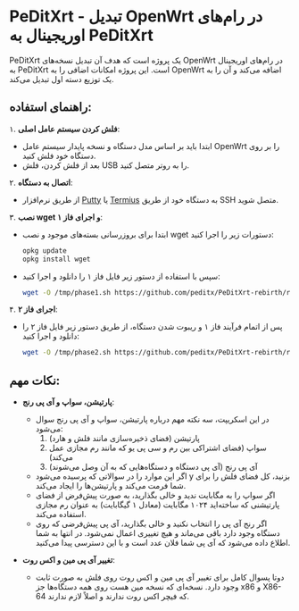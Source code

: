 # PeDitXrt - تبدیل OpenWrt در رام‌های اوریجینال به PeDitXrt

PeDitXrt یک پروژه است که هدف آن تبدیل نسخه‌های OpenWrt در رام‌های اوریجینال به PeDitXrt است. این پروژه امکانات اضافی را به OpenWrt اضافه می‌کند و آن را به یک توزیع دسته اول تبدیل می‌کند.

## راهنمای استفاده:

۱. **فلش کردن سیستم عامل اصلی**:
   - ابتدا باید بر اساس مدل دستگاه و نسخه پایدار سیستم عامل OpenWrt را بر روی دستگاه خود فلش کنید.
   - بعد از فلش کردن، فلش USB را به روتر متصل کنید.

۲. **اتصال به دستگاه**:
   - از طریق نرم‌افزار [Putty](https://www.putty.org/) یا [Termius](https://termius.com/) به دستگاه خود از طریق SSH متصل شوید.

۳. **نصب wget و اجرای فاز ۱**:
   - ابتدا برای بروزرسانی بسته‌های موجود و نصب wget دستورات زیر را اجرا کنید:
     ```bash
     opkg update
     opkg install wget
     ```
   - سپس با استفاده از دستور زیر فایل فاز ۱ را دانلود و اجرا کنید:
     ```bash
     wget -O /tmp/phase1.sh https://github.com/peditx/PeDitXrt-rebirth/raw/main/phase1.sh && sh /tmp/phase1.sh
     ```

۴. **اجرای فاز ۲**:
   - پس از اتمام فرآیند فاز ۱ و ریبوت شدن دستگاه، از طریق دستور زیر فایل فاز ۲ را دانلود و اجرا کنید:
     ```bash
     wget -O /tmp/phase2.sh https://github.com/peditx/PeDitXrt-rebirth/raw/main/phase2.sh && sh /tmp/phase2.sh
     ```

## نکات مهم:

- **پارتیشن، سواپ و آی پی رنج**:
  - در این اسکریپت، سه نکته مهم درباره پارتیشن، سواپ و آی پی رنج سوال می‌شود:
    1. پارتیشن (فضای ذخیره‌سازی مانند فلش و هارد)
    2. سواپ (فضای اشتراکی بین رم و سی پی یو که مانند رم مجازی عمل می‌کند)
    3. آی پی رنج (آی پی دستگاه و دستگاه‌هایی که به آن وصل می‌شوند)
  - اگر این موارد را در سوالاتی که پرسیده می‌شود y بزنید، کل فضای فلش را برای شما فرمت می‌کند و پارتیشن‌ها را ایجاد می‌کند.
  - اگر سواپ را به مگابایت ندید و خالی بگذارید، به صورت پیش‌فرض از فضای پارتیشنی که ساخته‌اید ۱۰۲۴ مگابایت (معادل ۱ گیگابایت) به عنوان رم مجازی استفاده می‌کند.
  - اگر رنج آی پی را انتخاب نکنید و خالی بگذارید، آی پی پیش‌فرضی که روی دستگاه وجود دارد باقی می‌ماند و هیچ تغییری اعمال نمی‌شود. در انتها به شما اطلاع داده می‌شود که آی پی شما فلان عدد است و با این دسترسی پیدا می‌کنید.

- **تغییر آی پی مین و اکس روت**:
  - دوتا پسوال کامل برای تغییر آی پی مین و اکس روت روی فلش به صورت ثابت وجود دارد. نسخه‌ای که نسخه مین هست روی همه دستگاه‌ها جز x86 و X86-64 که فیچر اکس روت ندارند و اصلاً لازم ندارند.
